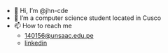 - 👋 Hi, I’m @jhn-cde
- 👀 I’m a computer science student located in Cusco
- 📫 How to reach me<br>
  - 140156@unsaac.edu.pe
  - [linkedin](https://www.linkedin.com/in/johanwilla)

<!---
jhno-code/jhno-code is a ✨ special ✨ repository because its `README.md` (this file) appears on your GitHub profile.
You can click the Preview link to take a look at your changes.
--->
